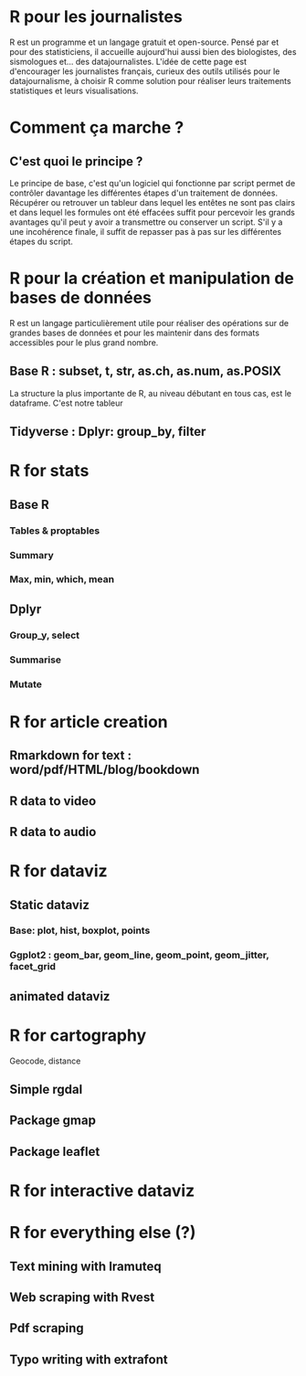 # R pour les journalistes
R est un programme et un langage gratuit et open-source. Pensé par et pour des statisticiens, il accueille aujourd'hui aussi bien des biologistes, des sismologues et... des datajournalistes.
L'idée de cette page est d'encourager les journalistes français, curieux des outils utilisés pour le datajournalisme, à choisir R comme solution pour réaliser leurs traitements statistiques et leurs visualisations.

# Comment ça marche ?

## C'est quoi le principe ? 

Le principe de base, c'est qu'un logiciel qui fonctionne par script permet de contrôler davantage les différentes étapes d'un traitement de données. Récupérer ou retrouver un tableur dans lequel les entêtes ne sont pas clairs et dans lequel les formules ont été effacées suffit pour percevoir les grands avantages qu'il peut y avoir a transmettre ou conserver un script.
S'il y a une incohérence finale, il suffit de repasser pas à pas sur les différentes étapes du script.


# R pour la création et manipulation de bases de données

R est un langage particulièrement utile pour réaliser des opérations sur de grandes bases de données et pour les maintenir dans des formats accessibles pour le plus grand nombre.

## Base R : subset, t, str, as.ch, as.num, as.POSIX
La structure la plus importante de R, au niveau débutant en tous cas, est le dataframe. C'est notre tableur

## Tidyverse : Dplyr: group_by, filter

# R for stats

## Base R
### Tables &  proptables
### Summary
### Max, min, which, mean
## Dplyr
### Group_y, select
### Summarise
### Mutate

# R for article creation

## Rmarkdown for text : word/pdf/HTML/blog/bookdown

## R data to video

## R data to audio

# R for dataviz

## Static dataviz
### Base: plot, hist, boxplot, points
### Ggplot2 : geom_bar, geom_line, geom_point, geom_jitter, facet_grid

## animated dataviz

# R for cartography
Geocode, distance
## Simple rgdal
## Package gmap
## Package leaflet
# R for interactive dataviz

# R for everything else (?)
## Text mining with Iramuteq
## Web scraping with Rvest
## Pdf scraping
## Typo writing with extrafont
